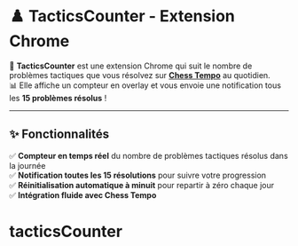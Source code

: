 # ♟️ TacticsCounter - Extension Chrome  

🚀 **TacticsCounter** est une extension Chrome qui suit le nombre de problèmes tactiques que vous résolvez sur **[Chess Tempo](https://fr.chesstempo.com/)** au quotidien.  
📊 Elle affiche un compteur en overlay et vous envoie une notification tous les **15 problèmes résolus** !  

---

## ✨ Fonctionnalités  
✅ **Compteur en temps réel** du nombre de problèmes tactiques résolus dans la journée  
✅ **Notification toutes les 15 résolutions** pour suivre votre progression  
✅ **Réinitialisation automatique à minuit** pour repartir à zéro chaque jour  
✅ **Intégration fluide avec Chess Tempo**  

# tacticsCounter
